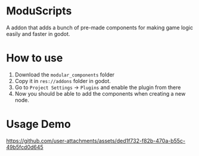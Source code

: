 # ModuScripts
A addon that adds a bunch of pre-made components for making game logic easily and faster in godot.

# How to use
1. Download the `modular_components` folder
2. Copy it in `res://addons` folder in godot.
3. Go to `Project Settings` -> `Plugins` and enable the plugin from there
4. Now you should be able to add the components when creating a new node.

# Usage Demo
https://github.com/user-attachments/assets/ded1f732-f82b-470a-b55c-49b5fcd0d645

